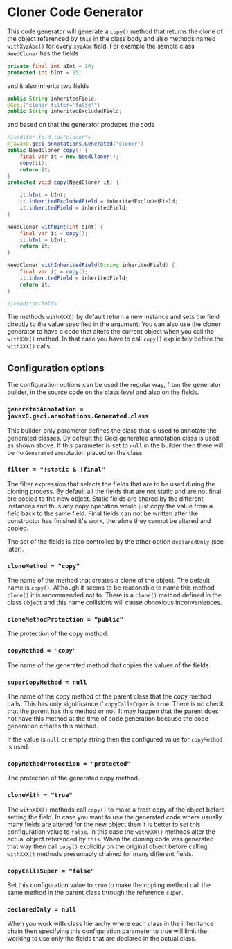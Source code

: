 # Cloner Code Generator

<!-- snip Cloner_head regex="replace='|^~s~*~s||' escape='~'"-->
This code generator will generate a `copy()` method that returns the
clone of the object referenced by `this` in the class body and also
methods named `withXyzAbc()` for every `xyzAbc` field. For example the
sample class `NeedCloner` has the fields
<!-- end snip --> 
<!-- snip NeedCloner_fields trim="to=0"-->
```java
private final int aInt = 10;
protected int bInt = 55;
```

and it also inherits two fields

<!-- snip AbstractNeedCloner_fields trim="to=0"-->
```java
public String inheritedField;
@Geci("cloner filter='false'")
public String inheritedExcludedField;
```

and based on that the generator produces the code

<!-- snip NeedCloner_generated_code trim="to=0"-->
```java
//<editor-fold id="cloner">
@javax0.geci.annotations.Generated("cloner")
public NeedCloner copy() {
    final var it = new NeedCloner();
    copy(it);
    return it;
}
protected void copy(NeedCloner it) {

    it.bInt = bInt;
    it.inheritedExcludedField = inheritedExcludedField;
    it.inheritedField = inheritedField;
}

NeedCloner withBInt(int bInt) {
    final var it = copy();
    it.bInt = bInt;
    return it;
}

NeedCloner withInheritedField(String inheritedField) {
    final var it = copy();
    it.inheritedField = inheritedField;
    return it;
}

//</editor-fold>
```

The methods `withXXX()` by default return a new instance and sets the
field directly to the value specified in the argument. You can also use
the cloner generator to have a code that alters the current object when
you call the `withXXX()` method. In that case you have to call `copy()`
explicitely before the `withXXX()` calls.

## Configuration options

The configuration options can be used the regular way, from the
generator builder, in the source code on the class level and also on the
fields.

<!-- snip Cloner_Config snippet="epsilon" trim="to=0" append="snippets='Cloner_Config_.*'" regex="replace='/private~sString~s/### `/' replace='/;.*$/`/' replace='|^~s*/~*||' escape='~'" skip="do"-->
### `generatedAnnotation = javax0.geci.annotations.Generated.class`

This builder-only parameter defines the class that is used to
annotate the generated classes. By default the Geci generated
annotation class is used as shown above. If this parameter is
set to `null` in the builder then there will be no `Generated`
annotation placed on the class.

### `filter = "!static & !final"`

The filter expression that selects the fields that are to be
used during the cloning process. By default all the fields that
are not static and are not final are copied to the new object.
Static fields are shared by the different instances and thus any
copy operation would just copy the value from a field back to
the same field. Final fields can not be written after the
constructor has finished it's work, therefore they cannot be
altered and copied.

The set of the fields is also controlled by the other option
`declaredOnly` (see later).

### `cloneMethod = "copy"`

The name of the method that creates a clone of the object. The
default name is `copy()`. Although it seems to be reasonable to
name this method `clone()` it is recommended not to. There is a
`clone()` method defined in the class `Object` and this name
collisions will cause obnoxious inconveniences.

### `cloneMethodProtection = "public"`

The protection of the copy method.
### `copyMethod = "copy"`


The name of the generated method that copies the values of the
fields.

### `superCopyMethod = null`


The name of the copy method of the parent class that the copy method
calls. This has only significance if `copyCallsCuper` is `true`. There
is no check that the parent has this method or not. It may happen that
the parent does not have this method at the time of code generation
because the code generation creates this method.

If the value is `null` or empty string then the configured value for
`copyMethod` is used.
### `copyMethodProtection = "protected"`


The protection of the generated copy method.

### `cloneWith = "true"`


The `withXXX()` methods call `copy()` to make a frest copy of
the object before setting the field. In case you want to use the
generated code where usually many fields are altered for the new
object then it is better to set this configuration value to
`false`. In this case the `withXXX()` methods alter the actual
object referenced by `this`. When the cloning code was generated
that way then call `copy()` explicitly on the original object
before calling `withXXX()` methods presumably chained for many
different fields.

### `copyCallsSuper = "false"`


Set this configuration value to `true` to make the copiing
method call the same method in the parent class through the
reference `super`.

### `declaredOnly = null`

When you work with class hierarchy where each class in the
inheritance chain then specifying this configuration parameter
to true will limit the working to use only the fields that are
declared in the actual class.

<!-- end snip -->

